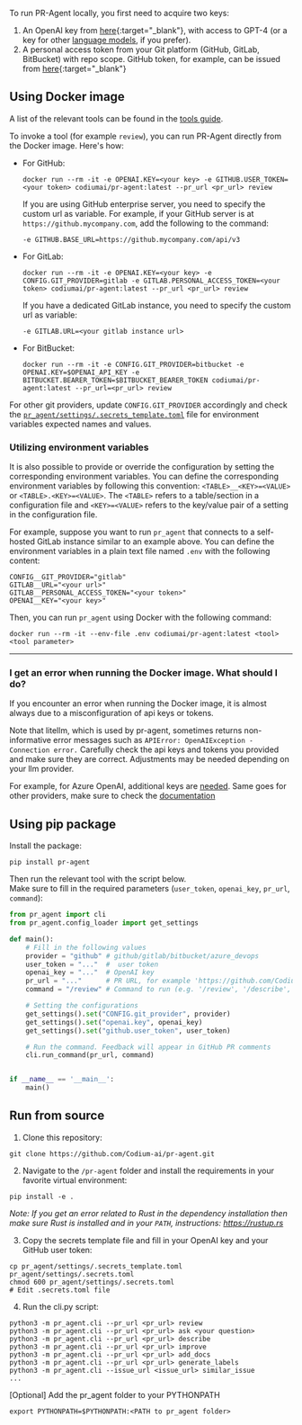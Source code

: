 To run PR-Agent locally, you first need to acquire two keys:

1. An OpenAI key from [here](https://platform.openai.com/api-keys){:target="_blank"}, with access to GPT-4 (or a key for other [language models](https://qodo-merge-docs.qodo.ai/usage-guide/changing_a_model/), if you prefer).
2. A personal access token from your Git platform (GitHub, GitLab, BitBucket) with repo scope. GitHub token, for example, can be issued from [here](https://github.com/settings/tokens){:target="_blank"}


## Using Docker image

A list of the relevant tools can be found in the [tools guide](../tools/ask.md).

To invoke a tool (for example `review`), you can run PR-Agent directly from the Docker image. Here's how:

- For GitHub:
    ```
    docker run --rm -it -e OPENAI.KEY=<your key> -e GITHUB.USER_TOKEN=<your token> codiumai/pr-agent:latest --pr_url <pr_url> review
    ```
    If you are using GitHub enterprise server, you need to specify the custom url as variable.
    For example, if your GitHub server is at `https://github.mycompany.com`, add the following to the command:
    ```
    -e GITHUB.BASE_URL=https://github.mycompany.com/api/v3
    ```

- For GitLab:
    ```
    docker run --rm -it -e OPENAI.KEY=<your key> -e CONFIG.GIT_PROVIDER=gitlab -e GITLAB.PERSONAL_ACCESS_TOKEN=<your token> codiumai/pr-agent:latest --pr_url <pr_url> review
    ```

    If you have a dedicated GitLab instance, you need to specify the custom url as variable:
    ```
    -e GITLAB.URL=<your gitlab instance url>
    ```

- For BitBucket:
    ```
    docker run --rm -it -e CONFIG.GIT_PROVIDER=bitbucket -e OPENAI.KEY=$OPENAI_API_KEY -e BITBUCKET.BEARER_TOKEN=$BITBUCKET_BEARER_TOKEN codiumai/pr-agent:latest --pr_url=<pr_url> review
    ```

For other git providers, update `CONFIG.GIT_PROVIDER` accordingly and check the [`pr_agent/settings/.secrets_template.toml`](https://github.com/Codium-ai/pr-agent/blob/main/pr_agent/settings/.secrets_template.toml) file for environment variables expected names and values.

### Utilizing environment variables

It is also possible to provide or override the configuration by setting the corresponding environment variables.
You can define the corresponding environment variables by following this convention: `<TABLE>__<KEY>=<VALUE>` or `<TABLE>.<KEY>=<VALUE>`.
The `<TABLE>` refers to a table/section in a configuration file and `<KEY>=<VALUE>` refers to the key/value pair of a setting in the configuration file.

For example, suppose you want to run `pr_agent` that connects to a self-hosted GitLab instance similar to an example above.
You can define the environment variables in a plain text file named `.env` with the following content:

```
CONFIG__GIT_PROVIDER="gitlab"
GITLAB__URL="<your url>"
GITLAB__PERSONAL_ACCESS_TOKEN="<your token>"
OPENAI__KEY="<your key>"
```

Then, you can run `pr_agent` using Docker with the following command:

```shell
docker run --rm -it --env-file .env codiumai/pr-agent:latest <tool> <tool parameter>
```

---

### I get an error when running the Docker image. What should I do?

If you encounter an error when running the Docker image, it is almost always due to a misconfiguration of api keys or tokens.

Note that litellm, which is used by pr-agent, sometimes returns non-informative error messages such as `APIError: OpenAIException - Connection error.`
Carefully check the api keys and tokens you provided and make sure they are correct.
Adjustments may be needed depending on your llm provider.

For example, for Azure OpenAI, additional keys are [needed](https://qodo-merge-docs.qodo.ai/usage-guide/changing_a_model/#azure).
Same goes for other providers, make sure to check the [documentation](https://qodo-merge-docs.qodo.ai/usage-guide/changing_a_model/#changing-a-model)

## Using pip package

Install the package:

```
pip install pr-agent
```

Then run the relevant tool with the script below.
<br>
Make sure to fill in the required parameters (`user_token`, `openai_key`, `pr_url`, `command`):

```python
from pr_agent import cli
from pr_agent.config_loader import get_settings

def main():
    # Fill in the following values
    provider = "github" # github/gitlab/bitbucket/azure_devops
    user_token = "..."  #  user token
    openai_key = "..."  # OpenAI key
    pr_url = "..."      # PR URL, for example 'https://github.com/Codium-ai/pr-agent/pull/809'
    command = "/review" # Command to run (e.g. '/review', '/describe', '/ask="What is the purpose of this PR?"', ...)

    # Setting the configurations
    get_settings().set("CONFIG.git_provider", provider)
    get_settings().set("openai.key", openai_key)
    get_settings().set("github.user_token", user_token)

    # Run the command. Feedback will appear in GitHub PR comments
    cli.run_command(pr_url, command)


if __name__ == '__main__':
    main()
```


## Run from source

1. Clone this repository:

```
git clone https://github.com/Codium-ai/pr-agent.git
```

2. Navigate to the `/pr-agent` folder and install the requirements in your favorite virtual environment:

```
pip install -e .
```

*Note: If you get an error related to Rust in the dependency installation then make sure Rust is installed and in your `PATH`, instructions: https://rustup.rs*

3. Copy the secrets template file and fill in your OpenAI key and your GitHub user token:

```
cp pr_agent/settings/.secrets_template.toml pr_agent/settings/.secrets.toml
chmod 600 pr_agent/settings/.secrets.toml
# Edit .secrets.toml file
```

4. Run the cli.py script:

```
python3 -m pr_agent.cli --pr_url <pr_url> review
python3 -m pr_agent.cli --pr_url <pr_url> ask <your question>
python3 -m pr_agent.cli --pr_url <pr_url> describe
python3 -m pr_agent.cli --pr_url <pr_url> improve
python3 -m pr_agent.cli --pr_url <pr_url> add_docs
python3 -m pr_agent.cli --pr_url <pr_url> generate_labels
python3 -m pr_agent.cli --issue_url <issue_url> similar_issue
...
```

[Optional] Add the pr_agent folder to your PYTHONPATH
```
export PYTHONPATH=$PYTHONPATH:<PATH to pr_agent folder>
```
